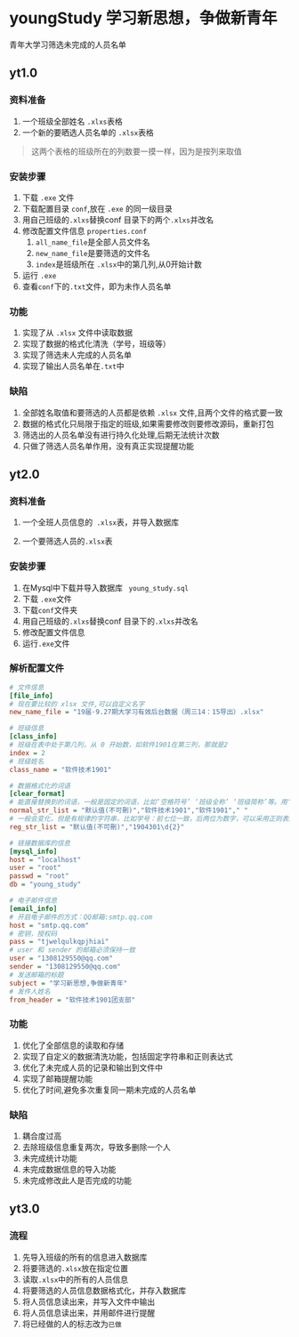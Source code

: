 # youngStudy 学习新思想，争做新青年
青年大学习筛选未完成的人员名单

## yt1.0
### 资料准备
1. 一个班级全部姓名 `.xlxs`表格
2. 一个新的要晒选人员名单的 `.xlsx`表格
> 这两个表格的班级所在的列数要一摸一样，因为是按列来取值

### 安装步骤
1. 下载  `.exe` 文件
2. 下载配置目录 `conf`,放在 `.exe` 的同一级目录
3. 用自己班级的`.xlxs`替换conf 目录下的两个`.xlxs`并改名
4. 修改配置文件信息  `properties.conf`
    1. `all_name_file`是全部人员文件名
    2. `new_name_file`是要筛选的文件名
    3. `index`是班级所在 `.xlsx`中的第几列,从0开始计数
5. 运行 `.exe`
6. 查看`conf`下的`.txt`文件，即为未作人员名单

### 功能
1. 实现了从 `.xlsx` 文件中读取数据
2. 实现了数据的格式化清洗（学号，班级等）
3. 实现了筛选未人完成的人员名单
4. 实现了输出人员名单在`.txt`中

### 缺陷
1. 全部姓名取值和要筛选的人员都是依赖 `.xlsx` 文件,且两个文件的格式要一致
2. 数据的格式化只局限于指定的班级,如果需要修改则要修改源码，重新打包
3. 筛选出的人员名单没有进行持久化处理,后期无法统计次数
5. 只做了筛选人员名单作用，没有真正实现提醒功能

## yt2.0

### 资料准备

1. 一个全班人员信息的` .xlsx`表，并导入数据库

2. 一个要筛选人员的`.xlsx`表

### 安装步骤

1. 在Mysql中下载并导入数据库 ` young_study.sql`
2. 下载 `.exe`文件
3. 下载`conf`文件夹
4. 用自己班级的`.xlxs`替换conf 目录下的`.xlxs`并改名
5. 修改配置文件信息
6. 运行`.exe`文件

### 解析配置文件

```ini
# 文件信息
[file_info]
# 现在要比较的 xlsx 文件,可以自定义名字
new_name_file = "19届·9.27期大学习有效后台数据（周三14：15导出）.xlsx"

# 班级信息
[class_info]
# 班级在表中处于第几列，从 0 开始数，如软件1901在第三列，那就是2
index = 2
# 班级姓名
class_name = "软件技术1901"

# 数据格式化的词语
[clear_format]
# 能直接替换到的词语，一般是固定的词语，比如‘空格符号’ ‘班级全称’ ‘班级简称’等。用‘,’分开。
normal_str_list = "默认值(不可刪)","软件技术1901","软件1901"," "
# 一般会变化，但是有规律的字符串，比如学号：前七位一致，后两位为数字，可以采用正则表达式。用‘,’分开。
reg_str_list = "默认值(不可刪)","1904301\d{2}"

# 链接数据库的信息
[mysql_info]
host = "localhost"
user = "root"
passwd = "root"
db = "young_study"

# 电子邮件信息
[email_info]
# 开启电子邮件的方式：QQ邮箱:smtp.qq.com
host = "smtp.qq.com"
# 密钥，授权码
pass = "tjwelqulkqpjhiai"
# user 和 sender 的邮箱必须保持一致
user = "1308129550@qq.com"
sender = "1308129550@qq.com"
# 发送邮箱的标题
subject = "学习新思想,争做新青年"
# 发件人姓名
from_header = "软件技术1901团支部"
```

### 功能
1. 优化了全部信息的读取和存储
2. 实现了自定义的数据清洗功能，包括固定字符串和正则表达式
3. 优化了未完成人员的记录和输出到文件中
4. 实现了邮箱提醒功能
5. 优化了时间,避免多次重复同一期未完成的人员名单

### 缺陷
1. 耦合度过高
2. 去除班级信息重复两次，导致多删除一个人
3. 未完成统计功能
4. 未完成数据信息的导入功能
5. 未完成修改此人是否完成的功能

## yt3.0
### 流程
1. 先导入班级的所有的信息进入数据库
2. 将要筛选的`.xlsx`放在指定位置
3. 读取`.xlsx`中的所有的人员信息
4. 将要筛选的人员信息数据格式化，并存入数据库
5. 将人员信息读出来，并写入文件中输出
6. 将人员信息读出来，并用邮件进行提醒
7. 将已经做的人的标志改为`已做`











